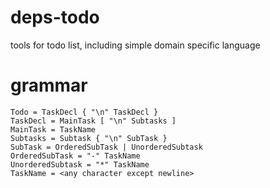 # deps-todo
tools for todo list, including simple domain specific language

# grammar
```
Todo = TaskDecl { "\n" TaskDecl }
TaskDecl = MainTask [ "\n" Subtasks ]
MainTask = TaskName
Subtasks = Subtask { "\n" SubTask }
SubTask = OrderedSubTask | UnorderedSubtask
OrderedSubTask = "-" TaskName
UnorderedSubtask = "*" TaskName
TaskName = <any character except newline>
```
